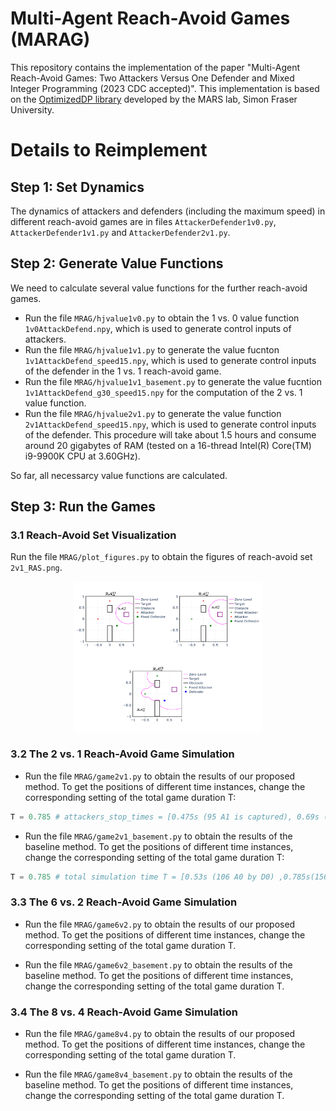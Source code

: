 # Multi-Agent Reach-Avoid Games (MARAG)
This repository contains the implementation of the paper "Multi-Agent Reach-Avoid Games: Two Attackers Versus One Defender and Mixed Integer Programming (2023 CDC accepted)". This implementation is based on the [OptimizedDP library](https://github.com/SFU-MARS/optimized_dp) developed by the MARS lab, Simon Fraser University.

# Details to Reimplement
## Step 1: Set Dynamics
The dynamics of attackers and defenders (including the maximum speed) in different reach-avoid games are in files ``AttackerDefender1v0.py``, ``AttackerDefender1v1.py`` and ``AttackerDefender2v1.py``. 

## Step 2: Generate Value Functions
We need to calculate several value functions for the further reach-avoid games.
* Run the file ``MRAG/hjvalue1v0.py`` to obtain the 1 vs. 0 value function ``1v0AttackDefend.npy``, which is used to generate control inputs of attackers.
* Run the file ``MRAG/hjvalue1v1.py`` to generate the value fucnton ``1v1AttackDefend_speed15.npy``, which is used to generate control inputs of the defender in the 1 vs. 1 reach-avoid game.
* Run the file ``MRAG/hjvalue1v1_basement.py`` to generate the value fucntion ``1v1AttackDefend_g30_speed15.npy`` for the computation of the 2 vs. 1 value function.
* Run the file ``MRAG/hjvalue2v1.py`` to generate the value function ``2v1AttackDefend_speed15.npy``, which is used to generate control inputs of the defender. This procedure will take about 1.5 hours and consume around 20 gigabytes of RAM (tested on a 16-thread Intel(R) Core(TM) i9-9900K CPU at 3.60GHz). 

So far, all necessarcy value functions are calculated.

## Step 3: Run the Games
### 3.1 Reach-Avoid Set Visualization
Run the file ``MRAG/plot_figures.py`` to obtain the figures of reach-avoid set ``2v1_RAS.png``. 

<div align="center">
    <img src="images/2v1_RAS.png" width="300" height="240">
</div>        

<!-- ![2v1_RAS](images/2v1_RAS.png) -->

### 3.2 The 2 vs. 1 Reach-Avoid Game Simulation
* Run the file ``MRAG/game2v1.py`` to obtain the results of our proposed method. To get the positions of different time instances, change the corresponding setting of the total game duration T:
``` python
T = 0.785 # attackers_stop_times = [0.475s (95 A1 is captured), 0.69s (138 A0 by D0)]
```
* Run the file ``MRAG/game2v1_basement.py`` to obtain the results of the baseline method. To get the positions of different time instances, change the corresponding setting of the total game duration T:
```python
T = 0.785 # total simulation time T = [0.53s (106 A0 by D0) ,0.785s(156 A1 arrives)]
```

### 3.3 The 6 vs. 2 Reach-Avoid Game Simulation
* Run the file ``MRAG/game6v2.py`` to obtain the results of our proposed method. To get the positions of different time instances, change the corresponding setting of the total game duration T.

* Run the file ``MRAG/game6v2_basement.py`` to obtain the results of the baseline method. To get the positions of different time instances, change the corresponding setting of the total game duration T.

### 3.4 The 8 vs. 4 Reach-Avoid Game Simulation
* Run the file ``MRAG/game8v4.py`` to obtain the results of our proposed method. To get the positions of different time instances, change the corresponding setting of the total game duration T.

* Run the file ``MRAG/game8v4_basement.py`` to obtain the results of the baseline method. To get the positions of different time instances, change the corresponding setting of the total game duration T.
